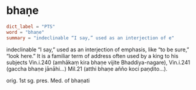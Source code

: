 # bhaṇe

``` toml
dict_label = "PTS"
word = "bhaṇe"
summary = "indeclinable “I say,” used as an interjection of e"
```

indeclinable “I say,” used as an interjection of emphasis, like “to be sure,” “look here.” It is a familiar term of address often used by a king to his subjects Vin.i.240 (amhākaṃ kira bhaṇe vijite Bhaddiya\-nagare), Vin.i.241 (gaccha bhaṇe jānāhi…) Mil.21 (atthi bhaṇe añño koci paṇḍito…).

orig. 1st sg. pres. Med. of bhaṇati

